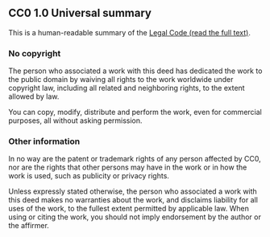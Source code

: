 ## CC0 1.0 Universal summary

This is a human-readable summary of the [Legal Code (read the full text)](https://creativecommons.org/publicdomain/zero/1.0/legalcode).

### No copyright

The person who associated a work with this deed has dedicated the work to
the public domain by waiving all rights to the work worldwide
under copyright law, including all related and neighboring rights, to the
extent allowed by law.

You can copy, modify, distribute and perform the work, even for commercial
purposes, all without asking permission.

### Other information

In no way are the patent or trademark rights of any person affected by CC0,
nor are the rights that other persons may have in the work or in how the
work is used, such as publicity or privacy rights.

Unless expressly stated otherwise, the person who associated a work with
this deed makes no warranties about the work, and disclaims liability for
all uses of the work, to the fullest extent permitted by applicable law.
When using or citing the work, you should not imply endorsement by the
author or the affirmer.
